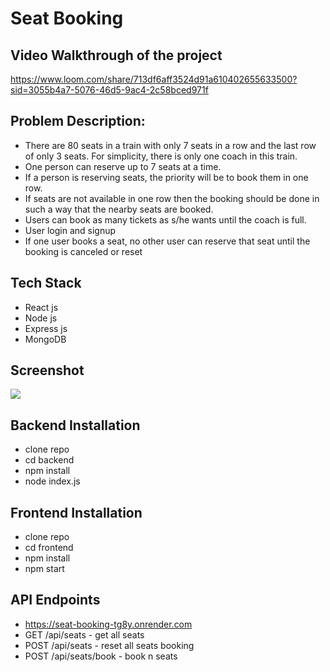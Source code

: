 # Seat Booking

## Video Walkthrough of the project
https://www.loom.com/share/713df6aff3524d91a610402655633500?sid=3055b4a7-5076-46d5-9ac4-2c58bced971f

## Problem Description:
- There are 80 seats in a train with only 7 seats in a row and the last row of only 3
seats. For simplicity, there is only one coach in this train.
- One person can reserve up to 7 seats at a time.
- If a person is reserving seats, the priority will be to book them in one row.
- If seats are not available in one row then the booking should be done in such a way
that the nearby seats are booked.
- Users can book as many tickets as s/he wants until the coach is full.
- User login and signup
- If one user books a seat, no other user can reserve that seat until the booking is
canceled or reset

## Tech Stack
- React js
- Node js
- Express js
- MongoDB

## Screenshot
<img src="![Screenshot (4)](https://github.com/user-attachments/assets/f876817c-d542-4609-83d1-3648d95e4982)
" />

## Backend Installation
- clone repo
- cd backend
- npm install
- node index.js

## Frontend Installation
- clone repo
- cd frontend
- npm install
- npm start

## API Endpoints
- https://seat-booking-tg8y.onrender.com
- GET /api/seats - get all seats
- POST /api/seats - reset all seats booking
- POST /api/seats/book - book n seats
  
